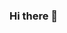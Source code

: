 ### Hi there 👋

<!--
**Abhiahek12/Abhiahek12** is a ✨ _special_ ✨ repository because its `README.md` (this file) appears on your GitHub profile.

Here are some ideas to get you started:
i am abhishek

- 🔭 I’m currently working on ...
- 🌱 I’m currently learning ...
- 👯 I’m looking to collaborate on ...
- 🤔 I’m looking for help with ...
- 💬 Ask me about ...
- 📫 How to reach me: ...
- 😄 Pronouns: ...
- ⚡ Fun fact: ...
-->
